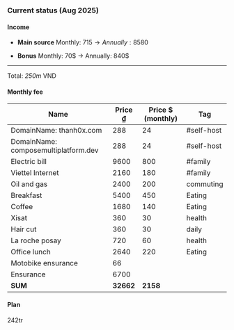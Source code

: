 ### Current status (Aug 2025)
#### Income
+ **Main source** Monthly: 715$ →Annually: 8580$
- **Bonus** Monthly: 70$ -> Annually: 840$
---
Total: *250m* VND
#### Monthly fee
| Name                                 | Price ₫   | Price $ (monthly) | Tag        |
| ------------------------------------ | --------- | ----------------- | ---------- |
| DomainName: thanh0x.com              | 288       | 24                | #self-host |
| DomainName: composemultiplatform.dev | 288       | 24                | #self-host |
| Electric bill                        | 9600      | 800               | #family    |
| Viettel Internet                     | 2160      | 180               | #family    |
| Oil and gas                          | 2400      | 200               | commuting  |
| Breakfast                            | 5400      | 450               | Eating     |
| Coffee                               | 1680      | 140               | Eating     |
| Xisat                                | 360       | 30                | health     |
| Hair cut                             | 360       | 30                | daily      |
| La roche posay                       | 720       | 60                | health     |
| Office lunch                         | 2640      | 220               | Eating     |
| Motobike ensurance                   | 66        |                   |            |
| Ensurance                            | 6700      |                   |            |
| **SUM**                              | **32662** | **2158**          |            |

#### Plan

242tr